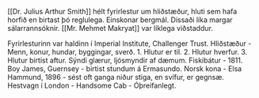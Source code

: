 [[Dr. Julius Arthur Smith]] hélt fyrirlestur um hliðstæður, hluti sem hafa horfið en birtast þó reglulega. Einskonar bergmál. Dissaði líka margar sálarrannsóknir.
[[Mr. Mehmet Makryat]] var líklega viðstaddur.

Fyrirlesturinn var haldinn í Imperial Institute, Challenger Trust.
Hliðstæður - Menn, konur, hundar, byggingar, sverð.
	1. Hlutur er til.
	2. Hlutur hverfur.
	3. Hlutur birtist aftur.
Sýndi glærur, ljósmyndir af dæmum.
Fiskibátur - 1811. Boy James, Guernsey - birtist stundum á Ermasundo.
Norsk kona - Elsa Hammund, 1896 - sést oft ganga niður stiga, en svífur, er gegnsæ.
Hestvagn í London - Handsome Cab - Óþreifanlegt.